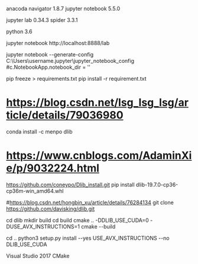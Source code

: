 anacoda navigator 1.8.7
jupyter notebook 5.5.0

jupyter lab 0.34.3
spider 3.3.1

python 3.6

jupyter notebook
http://localhost:8888/lab

jupyter notebook --generate-config
C:\Users\username\.jupyter\jupyter_notebook_config
#c.NotebookApp.notebook_dir = ''


pip freeze > requirements.txt
pip install -r requirement.txt 


# https://blog.csdn.net/lsg_lsg_lsg/article/details/79036980
conda install -c menpo dlib


# https://www.cnblogs.com/AdaminXie/p/9032224.html
https://github.com/coneypo/Dlib_install.git
pip install dlib-19.7.0-cp36-cp36m-win_amd64.whl


#https://blog.csdn.net/hongbin_xu/article/details/76284134
git clone https://github.com/davisking/dlib.git

cd dlib
mkdir build
cd build
cmake .. -DDLIB_USE_CUDA=0 -DUSE_AVX_INSTRUCTIONS=1
cmake --build

cd ..
python3 setup.py install --yes USE_AVX_INSTRUCTIONS --no DLIB_USE_CUDA


Visual Studio 2017
CMake
